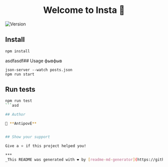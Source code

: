 <h1 align="center">Welcome to Insta 👋</h1>
<p>
  <img alt="Version" src="https://img.shields.io/badge/version-0.1.0-blue.svg?cacheSeconds=2592000" />
</p>

## Install

```sh
npm install
```
asdfasdf## Usage
фывфыв
```shфывяч
json-server --watch posts.json
npm run start
```

## Run tests

```sh
npm run test
```asd

## Author

👤 **AntipovE**


## Show your support

Give a ⭐️ if this project helped you!

***
_This README was generated with ❤️ by [readme-md-generator](https://github.com/kefranabg/readme-md-generator)_
